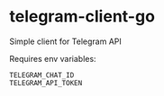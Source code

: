 # telegram-client-go

Simple client for Telegram API

Requires env variables:
```
TELEGRAM_CHAT_ID
TELEGRAM_API_TOKEN
```